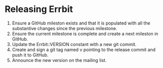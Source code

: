 # Releasing Errbit

1. Ensure a GitHub mileston exists and that it is populated with all the substantive changes since the previous milestone.
2. Ensure the current milestone is complete and create a next mileston in GitHub.
3. Update the Errbit::VERSION constant with a new git commit.
4. Create and sign a git tag named v<version-name> pointing to the release commit and push it to GitHub.
5. Announce the new version on the mailing list.
